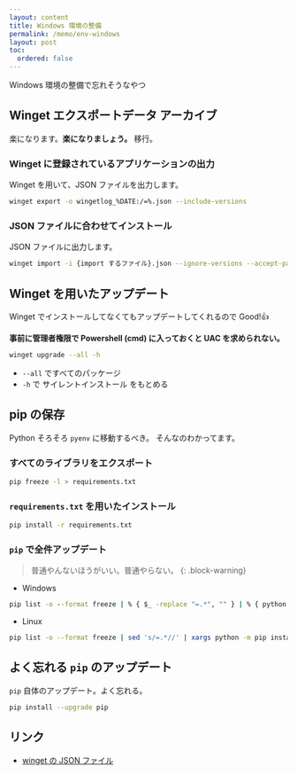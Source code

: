```yaml
---
layout: content
title: Windows 環境の整備
permalink: /memo/env-windows
layout: post
toc:
  ordered: false
---
```


Windows 環境の整備で忘れそうなやつ

## Winget エクスポートデータ アーカイブ

楽になります。**楽になりましょう。** 移行。

### Winget に登録されているアプリケーションの出力

Winget を用いて、JSON ファイルを出力します。

```sh
winget export -o wingetlog_%DATE:/=%.json --include-versions
```

### JSON ファイルに合わせてインストール

JSON ファイルに出力します。

```sh
winget import -i {import するファイル}.json --ignore-versions --accept-package-agreements --ignore-unavailable
```

## Winget を用いたアップデート

Winget でインストールしてなくてもアップデートしてくれるので Good!👍

**事前に管理者権限で Powershell (cmd) に入っておくと UAC を求められない。**

```sh
winget upgrade --all -h
```

- `--all` ですべてのパッケージ
- `-h` で サイレントインストール をもとめる

## pip の保存

Python そろそろ `pyenv` に移動するべき。
そんなのわかってます。

### すべてのライブラリをエクスポート

```sh
pip freeze -l > requirements.txt

```

### `requirements.txt` を用いたインストール

```sh
pip install -r requirements.txt
```

### `pip` で全件アップデート

> 普通やんないほうがいい。普通やらない。
{: .block-warning}

- Windows

```cmd
pip list -o --format freeze | % { $_ -replace "=.*", "" } | % { python -m pip install -U &_ }
```

- Linux

```sh
pip list -o --format freeze | sed 's/=.*//' | xargs python -m pip install -U
```

## よく忘れる `pip` のアップデート

`pip` 自体のアップデート。よく忘れる。

```sh
pip install --upgrade pip
```

## リンク

- [winget の JSON ファイル][env_01]

[env_01]: https://github.com/sasakulab/env/tree/master/winget
